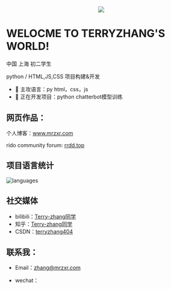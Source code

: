 <h1 align="center"> 
  <a href="https://www.mrzxr.com">
    <img src="https://github.com/user-attachments/assets/bc8ec403-c1ca-41de-be3c-62dadc48d895">
  </a>
</h1>

# WELOCME TO TERRYZHANG'S WORLD!
中国 上海 初二学生
      
python / HTML,JS,CSS 项目构建&开发


- 🔭 主攻语言：py html，css，js
- 🌱 正在开发项目：python chatterbot模型训练

  
## 网页作品：
  
  个人博客：www.mrzxr.com
  
   rido community forum: [rrdd.top](rrdd.top)
  

## 项目语言统计

![languages](https://github-readme-stats.vercel.app/api/top-langs/?username=terryzhangxr)


## 社交媒体
- bilibili：[Terry-zhang同学](https://space.bilibili.com/3546622533306643?spm_id_from=333.1007.0.0%2F)
- 知乎：[Terry-zhang同学](https://www.zhihu.com/people/terry-zhang-55)
- CSDN：[terryzhang404](https://blog.csdn.net/terryzhangxr?ops_request_misc=%7B%22request%5Fid%22%3A%2271b153c60ab1e9800ce63c32b6c4bbe0%22%2C%22scm%22%3A%2220140713.130064515..%22%7D&request_id=71b153c60ab1e9800ce63c32b6c4bbe0&biz_id=206&utm_medium=distribute.pc_search_result.none-task-user-null-1-173919439-null-null.nonecase&utm_term=terryzhang404&spm=1018.2226.3001.4351)

  
## 联系我：
- Email：[zhang@mrzxr.com](mailto:zhang@mrzxr.com)

- wechat：
  ![]()




